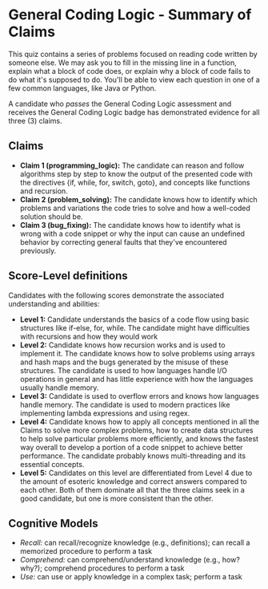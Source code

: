 # General Coding Logic - Summary of Claims

This quiz contains a series of problems focused on reading code written by someone else. We may ask you to fill in the missing line in a function, explain what a block of code does, or explain why a block of code fails to do what it's supposed to do. You'll be able to view each question in one of a few common languages, like Java or Python.

A candidate who *passes* the General Coding Logic assessment and receives the General Coding Logic badge 
has demonstrated evidence for all three (3) claims.

## Claims
- **Claim 1 (programming_logic):** The candidate can reason and follow algorithms step by step to know the output of the presented code with the directives {if, while, for, switch, goto}, and concepts like functions and recursion.
- **Claim 2 (problem_solving):** The candidate knows how to identify which problems and variations the code tries to solve and how a well-coded solution should be.
- **Claim 3 (bug_fixing):** The candidate knows how to identify what is wrong with a code snippet or why the input can cause an undefined behavior by correcting general faults that they've encountered previously.

## Score-Level definitions
Candidates with the following scores demonstrate the associated understanding and abilities:

- **Level 1:** Candidate understands the basics of a code flow using basic structures like if-else, for, while. The candidate might have difficulties with recursions and how they would work
- **Level 2:** Candidate knows how recursion works and is used to implement it. The candidate knows how to solve problems using arrays and hash maps and the bugs generated by the misuse of these structures. The candidate is used to how languages handle I/O operations in general and has little experience with how the languages usually handle memory.
- **Level 3:** Candidate is used to overflow errors and knows how languages handle memory. The candidate is used to modern practices like implementing lambda expressions and using regex.
- **Level 4:** Candidate knows how to apply all concepts mentioned in all the Claims to solve more complex problems, how to create data structures to help solve particular problems more efficiently, and knows the fastest way overall to develop a portion of a code snippet to achieve better performance. The candidate probably knows multi-threading and its essential concepts.
- **Level 5:** Candidates on this level are differentiated from Level 4 due to the amount of esoteric knowledge and correct answers compared to each other. Both of them dominate all that the three claims seek in a good candidate, but one is more consistent than the other.

## Cognitive Models
- *Recall:* can recall/recognize knowledge (e.g., definitions); can recall a memorized procedure to perform a task
- *Comprehend:* can comprehend/understand knowledge (e.g., how? why?); comprehend procedures to perform a task
- *Use:* can use or apply knowledge in a complex task; perform a task

